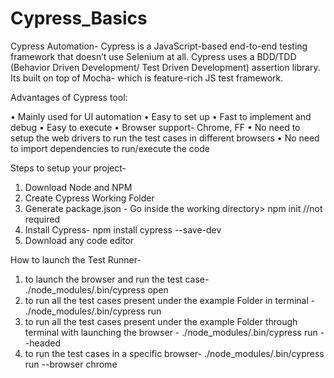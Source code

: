 # Cypress_Basics

Cypress Automation-  Cypress is a JavaScript-based end-to-end testing framework that doesn’t use Selenium at all. Cypress uses a BDD/TDD (Behavior Driven Development/ Test Driven Development) assertion library. Its built on top of Mocha- which is feature-rich JS test framework.

Advantages of Cypress tool:

•	Mainly used for UI automation
•	Easy to set up
•	Fast to implement and debug
•	Easy to execute
•	Browser support- Chrome, FF
•	No need to setup the web drivers to run the test cases in different browsers
•	No need to import dependencies to run/execute the code

Steps to setup your project-

1. Download Node and NPM
2. Create Cypress Working Folder
3. Generate package.json - Go inside the working directory> npm init //not required
4. Install Cypress- npm install cypress --save-dev
5. Download any code editor
	
How to launch the Test Runner-

1. to launch the browser and run the test case- ./node_modules/.bin/cypress open
2. to run all the test cases present under the example Folder in terminal - ./node_modules/.bin/cypress run
3. to run all the test cases present under the example Folder through terminal with launching the browser - ./node_modules/.bin/cypress run --headed
4. to run the test cases in a specific browser- ./node_modules/.bin/cypress run --browser chrome

